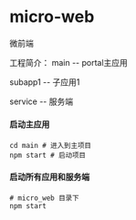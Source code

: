 
# micro-web
微前端

工程简介：
main -- portal主应用

subapp1 -- 子应用1

service -- 服务端

#### 启动主应用
```shell script
cd main # 进入到主项目
npm start # 启动项目
```
#### 启动所有应用和服务端
```shell script
# micro_web 目录下
npm start 
```


